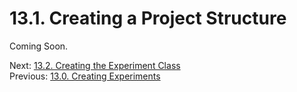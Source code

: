 # 13.1. Creating a Project Structure

Coming Soon.

Next: [13.2. Creating the Experiment Class](13.2.%20Creating%20the%20Experiment%20Class.md)<br>
Previous: [13.0. Creating Experiments](13.0.%20Creating%20Experiments.md)